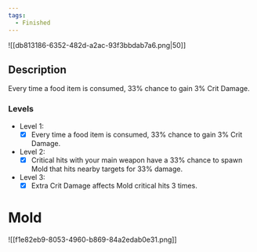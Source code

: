 ```yaml
---
tags:
  - Finished
---
```


![[db813186-6352-482d-a2ac-93f3bbdab7a6.png|50]]
## Description
Every time a food item is consumed, 33% chance to gain  3% Crit Damage.

### Levels
- Level 1:
	- [x] Every time a food item is consumed, 33% chance to gain 3% Crit Damage.
- Level 2:
	- [x] Critical hits with your main weapon have a 33% chance to spawn Mold that hits nearby targets for 33% damage.
- Level 3:
	- [x] Extra Crit Damage affects Mold critical hits 3 times.

# Mold
![[f1e82eb9-8053-4960-b869-84a2edab0e31.png]]